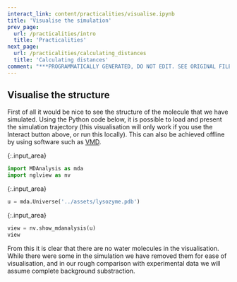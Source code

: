 ```yaml
---
interact_link: content/practicalities/visualise.ipynb
title: 'Visualise the simulation'
prev_page:
  url: /practicalities/intro
  title: 'Practicalities'
next_page:
  url: /practicalities/calculating_distances
  title: 'Calculating distances'
comment: "***PROGRAMMATICALLY GENERATED, DO NOT EDIT. SEE ORIGINAL FILES IN /content***"
---
```


## Visualise the structure

First of all it would be nice to see the structure of the molecule that we have simulated. 
Using the Python code below, it is possible to load and present the simulation trajectory (this visualisation will only work if you use the Interact button above, or run this locally). 
This can also be achieved offline by using software such as [VMD](https://www.ks.uiuc.edu/Research/vmd/).



{:.input_area}
```python
import MDAnalysis as mda
import nglview as nv
```




{:.input_area}
```python
u = mda.Universe('../assets/lysozyme.pdb')
```




{:.input_area}
```python
view = nv.show_mdanalysis(u)
view
```


From this it is clear that there are no water molecules in the visualisation. 
While there were some in the simulation we have removed them for ease of visualisation, and in our rough comparison with experimental data we will assume complete background substraction.

